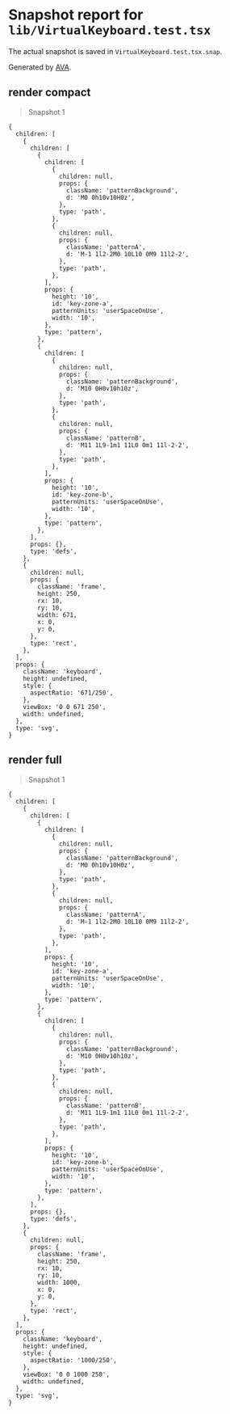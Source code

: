 # Snapshot report for `lib/VirtualKeyboard.test.tsx`

The actual snapshot is saved in `VirtualKeyboard.test.tsx.snap`.

Generated by [AVA](https://avajs.dev).

## render compact

> Snapshot 1

    {
      children: [
        {
          children: [
            {
              children: [
                {
                  children: null,
                  props: {
                    className: 'patternBackground',
                    d: 'M0 0h10v10H0z',
                  },
                  type: 'path',
                },
                {
                  children: null,
                  props: {
                    className: 'patternA',
                    d: 'M-1 1l2-2M0 10L10 0M9 11l2-2',
                  },
                  type: 'path',
                },
              ],
              props: {
                height: '10',
                id: 'key-zone-a',
                patternUnits: 'userSpaceOnUse',
                width: '10',
              },
              type: 'pattern',
            },
            {
              children: [
                {
                  children: null,
                  props: {
                    className: 'patternBackground',
                    d: 'M10 0H0v10h10z',
                  },
                  type: 'path',
                },
                {
                  children: null,
                  props: {
                    className: 'patternB',
                    d: 'M11 1L9-1m1 11L0 0m1 11l-2-2',
                  },
                  type: 'path',
                },
              ],
              props: {
                height: '10',
                id: 'key-zone-b',
                patternUnits: 'userSpaceOnUse',
                width: '10',
              },
              type: 'pattern',
            },
          ],
          props: {},
          type: 'defs',
        },
        {
          children: null,
          props: {
            className: 'frame',
            height: 250,
            rx: 10,
            ry: 10,
            width: 671,
            x: 0,
            y: 0,
          },
          type: 'rect',
        },
      ],
      props: {
        className: 'keyboard',
        height: undefined,
        style: {
          aspectRatio: '671/250',
        },
        viewBox: '0 0 671 250',
        width: undefined,
      },
      type: 'svg',
    }

## render full

> Snapshot 1

    {
      children: [
        {
          children: [
            {
              children: [
                {
                  children: null,
                  props: {
                    className: 'patternBackground',
                    d: 'M0 0h10v10H0z',
                  },
                  type: 'path',
                },
                {
                  children: null,
                  props: {
                    className: 'patternA',
                    d: 'M-1 1l2-2M0 10L10 0M9 11l2-2',
                  },
                  type: 'path',
                },
              ],
              props: {
                height: '10',
                id: 'key-zone-a',
                patternUnits: 'userSpaceOnUse',
                width: '10',
              },
              type: 'pattern',
            },
            {
              children: [
                {
                  children: null,
                  props: {
                    className: 'patternBackground',
                    d: 'M10 0H0v10h10z',
                  },
                  type: 'path',
                },
                {
                  children: null,
                  props: {
                    className: 'patternB',
                    d: 'M11 1L9-1m1 11L0 0m1 11l-2-2',
                  },
                  type: 'path',
                },
              ],
              props: {
                height: '10',
                id: 'key-zone-b',
                patternUnits: 'userSpaceOnUse',
                width: '10',
              },
              type: 'pattern',
            },
          ],
          props: {},
          type: 'defs',
        },
        {
          children: null,
          props: {
            className: 'frame',
            height: 250,
            rx: 10,
            ry: 10,
            width: 1000,
            x: 0,
            y: 0,
          },
          type: 'rect',
        },
      ],
      props: {
        className: 'keyboard',
        height: undefined,
        style: {
          aspectRatio: '1000/250',
        },
        viewBox: '0 0 1000 250',
        width: undefined,
      },
      type: 'svg',
    }
